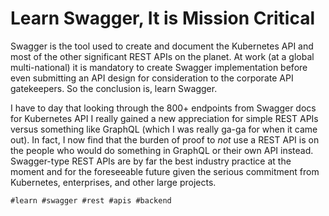 # Learn Swagger, It is Mission Critical

Swagger is the tool used to create and document the Kubernetes API and
most of the other significant REST APIs on the planet. At work (at a
global multi-national) it is mandatory to create Swagger implementation
before even submitting an API design for consideration to the corporate
API gatekeepers. So the conclusion is, learn Swagger.

I have to day that looking through the 800+ endpoints from Swagger docs
for Kubernetes API I really gained a new appreciation for simple REST
APIs versus something like GraphQL (which I was really ga-ga for when it
came out). In fact, I now find that the burden of proof to *not* use a
REST API is on the people who would do something in GraphQL or their own
API instead. Swagger-type REST APIs are by far the best industry
practice at the moment and for the foreseeable future given the serious
commitment from Kubernetes, enterprises, and other large projects.

    #learn #swagger #rest #apis #backend
